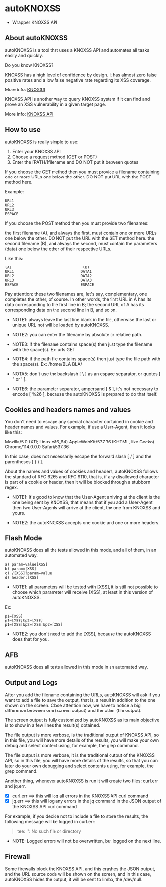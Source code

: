 # autoKNOXSS

- Wrapper KNOXSS API

## About autoKNOXSS

autoKNOXSS is a tool that uses a KNOXSS API and automates all tasks easily and quickly.

Do you know KNOXSS?

KNOXSS has a high level of confidence by design. It has almost zero false positive rates and a low false negative rate regarding its XSS coverage.

More info: [KNOXSS](https://knoxss.me/)

KNOXSS API is another way to query KNOXSS system if it can find and prove an XSS vulnerability in a given target page.

More info: [KNOXSS API](https://knoxss.me/?page_id=2729)

## How to use

autoKNOXSS is really simple to use:

1. Enter your KNOXSS API
2. Choose a request method (GET or POST)
3. Enter the [PATH/]filename and DO NOT put it between quotes

If you choose the GET method then you must provide a filename containing one or more URLs one below the other. DO NOT put URL with the POST method here.

Example:

```
URL1
URL2
URL3
ESPACE
```

If you choose the POST method then you must provide two filenames:

the first filename (A), and always the first, must contain one or more URLs one below the other. DO NOT put the URL with the GET method here.
the second filename (B), and always the second, must contain the parameters (data) one below the other of their respective URLs.

Like this:
```
(A)                                (B)
URL1                              DATA1
URL2                              DATA2
URL3                              DATA3
ESPACE                            ESPACE
```

Pay attention: these two filenames are, let's say, complementary, one completes the other, of course. In other words, the first URL in A has its data corresponding to the first line in B; the second URL of A has its corresponding data on the second line in B, and so on.

- NOTE1: always leave the last line blank in the file, otherwise the last or unique URL not will be loaded by autoKNOXSS.

- NOTE2:  you can enter the filename by absolute or relative path.

- NOTE3: if the filename contains space(s) then just type the filename with the space(s). Ex: urls GET

- NOTE4: if the path file contains space(s) then just type the file path with the space(s). Ex: /home/BLA BLA/

- NOTA5: don't use the backslash [ \ ] as an espace separator, or quotes [ " or ' ].

- NOTE6: the parameter separator, ampersand [ & ], it's not necessary to encode [ %26 ], because the autoKNOXSS is prepared to do that itself.

## Cookies and headers names and values

You don't need to escape any special character contained in cookie and header names and values. For example, if use a User-Agent, then it looks like this:

Mozilla/5.0 (X11; Linux x86_64) AppleWebKit/537.36 (KHTML, like Gecko) Chrome/114.0.0.0 Safari/537.36

In this case, does not necessarily escape the forward slash [ / ] and the parentheses [ ( ) ].

About the names and values of cookies and headers, autoKNOXSS follows the standard of RFC 6265 and RFC 9110, that is, if any disallowed character is part of a cookie or header, then it will be blocked through a stubborn regex.

- NOTE1: It's good to know that the User-Agent arriving at the client is the one being sent by KNOXSS, that means that if you add a User-Agent then two User-Agents will arrive at the client, the one from KNOXSS and yours.

- NOTE2: the autoKNOXSS accepts one cookie and one or more headers.

## Flash Mode

autoKNOXSS does all the tests allowed in this mode, and all of them, in an automated way.

```
a) param=value[XSS]
b) param=[XSS]
c) /[XSS]?param=value 
d) header:[XSS]
```

- NOTE1: all parameters will be tested with [XSS], it is still not possible to choose which parameter will receive [XSS], at least in this version of autoKNOXSS.

Ex:
```
p1=[XSS]
p1=[XSS]&p2=[XSS]
p1=[XSS]&p2=[XSS]&p2=[XSS]
```

- NOTE2: you don't need to add the [XSS], because the autoKNOXSS does that for you.

## AFB

autoKNOXSS does all tests allowed in this mode in an automated way.

## Output and Logs

After you add the filename containing the URLs, autoKNOXSS will ask if you want to add a file to save the output, that is, a result in addition to the one shown on the screen. Close attention now, we have to notice a big difference between one (screen output) and the other (file output).

The screen output is fully customized by autoKNOXSS as its main objective is to show in a few lines the result(s) obtained.

The file output is more verbose, is the traditional output of KNOXSS API, so in this file, you will have more details of the results, you will make your own debug and select content using, for example, the grep command.

The file output is more verbose, it is the traditional output of the KNOXSS API, so in this file, you will have more details of the results, so that you can later do your own debugging and select contents using, for example, the grep command.

Another thing, whenever autoKNOXSS is run it will create two files: curl.err and jq.err.

- [x] curl.err ==> this will log all errors in the KNOXSS API curl command
- [x] jq.err ==> this will log any errors in the jq command in the JSON output of the KNOXSS API curl command

For example, if you decide not to include a file to store the results, the following message will be logged in curl.err:

> tee: '': No such file or directory

- NOTE: Logged errors will not be overwritten, but logged on the next line.

## Firewall

Some firewalls block the KNOXSS API, and this crashes the JSON output, and the URL source code will be shown on the screen, and in this case, autoKNOXSS hides the output, it will be sent to limbo, the /dev/null.
